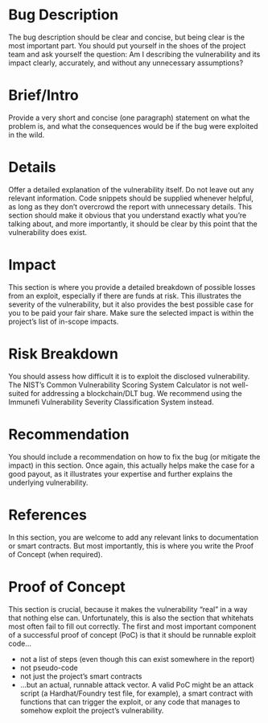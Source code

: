 # Bug Description
The bug description should be clear and concise, but being clear is the most important part. You should put yourself in the shoes of the project team and ask yourself the question: Am I describing the vulnerability and its impact clearly, accurately, and without any unnecessary assumptions? 

# Brief/Intro
Provide a very short and concise (one paragraph) statement on what the problem is, and what the consequences would be if the bug were exploited in the wild. 

# Details
Offer a detailed explanation of the vulnerability itself. Do not leave out any relevant information. Code snippets should be supplied whenever helpful, as long as they don’t overcrowd the report with unnecessary details. This section should make it obvious that you understand exactly what you’re talking about, and more importantly, it should be clear by this point that the vulnerability does exist. 

# Impact
This section is where you provide a detailed breakdown of possible losses from an exploit, especially if there are funds at risk. This illustrates the severity of the vulnerability, but it also provides the best possible case for you to be paid your fair share. Make sure the selected impact is within the project’s list of in-scope impacts.

# Risk Breakdown
You should assess how difficult it is to exploit the disclosed vulnerability. The NIST’s Common Vulnerability Scoring System Calculator is not well-suited for addressing a blockchain/DLT bug. We recommend using the Immunefi Vulnerability Severity Classification System instead.

# Recommendation
You should include a recommendation on how to fix the bug (or mitigate the impact) in this section. Once again, this actually helps make the case for a good payout, as it illustrates your expertise and further explains the underlying vulnerability.

# References
In this section, you are welcome to add any relevant links to documentation or smart contracts. But most importantly, this is where you write the Proof of Concept (when required).

# Proof of Concept
This section is crucial, because it makes the vulnerability “real” in a way that nothing else can. Unfortunately, this is also the section that whitehats most often fail to fill out correctly. The first and most important component of a successful proof of concept (PoC) is that it should be runnable exploit code…

* not a list of steps (even though this can exist somewhere in the report)
* not pseudo-code
* not just the project’s smart contracts
* …but an actual, runnable attack vector. A valid PoC might be an attack script (a Hardhat/Foundry test file, for example), a smart contract with functions that can trigger the exploit, or any code that manages to somehow exploit the project’s vulnerability. 